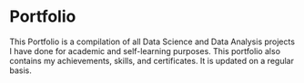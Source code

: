 # Portfolio
This Portfolio is a compilation of all Data Science and Data Analysis projects I have done for academic and self-learning purposes. This portfolio also contains my achievements, skills, and certificates. It is updated on a regular basis.
